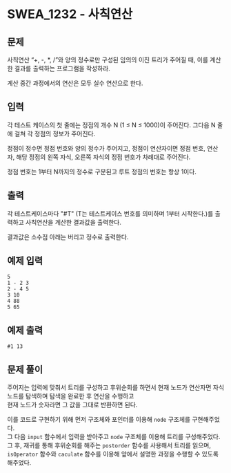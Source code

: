# SWEA_1232 - 사칙연산

## 문제

사칙연산 “+, -, \*, /”와 양의 정수로만 구성된 임의의 이진 트리가 주어질 때, 이를 계산한 결과를 출력하는 프로그램을 작성하라.

계산 중간 과정에서의 연산은 모두 실수 연산으로 한다.

## 입력

각 테스트 케이스의 첫 줄에는 정점의 개수 N (1 ≤ N ≤ 1000)이 주어진다. 그다음 N 줄에 걸쳐 각 정점의 정보가 주어진다.

정점이 정수면 정점 번호와 양의 정수가 주어지고, 정점이 연산자이면 정점 번호, 연산자, 해당 정점의 왼쪽 자식, 오른쪽 자식의 정점 번호가 차례대로 주어진다.

정점 번호는 1부터 N까지의 정수로 구분된고 루트 정점의 번호는 항상 1이다.

## 출력

각 테스트케이스마다 "#T" (T는 테스트케이스 번호를 의미하며 1부터 시작한다.)를 출력하고 사칙연산을 계산한 결과값을 출력한다.

결과값은 소수점 아래는 버리고 정수로 출력한다.

## 예제 입력

```
5
1 - 2 3
2 - 4 5
3 10
4 88
5 65
```

## 예제 출력

```
#1 13
```

## 문제 풀이

주어지는 입력에 맞춰서 트리를 구성하고 후위순회를 하면서 현재 노드가 연산자면 자식 노드를 탐색하며 탐색을 완료한 후 연산을 수행하고  
현재 노드가 숫자라면 그 값을 그대로 반환하면 된다.

이를 코드로 구현하기 위해 먼저 구조체와 포인터를 이용해 `node` 구조체를 구현해주었다.  
그 다음 `input` 함수에서 입력을 받아주고 `node` 구조체를 이용해 트리를 구성해주었다.  
그 후, 재귀를 통해 후위순회를 해주는 `postorder` 함수를 사용해서 트리를 읽으며,  
`isOperator` 함수와 `caculate` 함수를 이용해 앞에서 설명한 과정을 수행할 수 있도록 해주었다.

